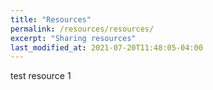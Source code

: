 ```yaml
---
title: "Resources"
permalink: /resources/resources/
excerpt: "Sharing resources"
last_modified_at: 2021-07-20T11:48:05-04:00
---
```


test resource 1